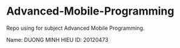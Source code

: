 # Advanced-Mobile-Programming
Repo using for subject Advanced Mobile Programming. 

Name: DUONG MINH HIEU
ID: 20120473
